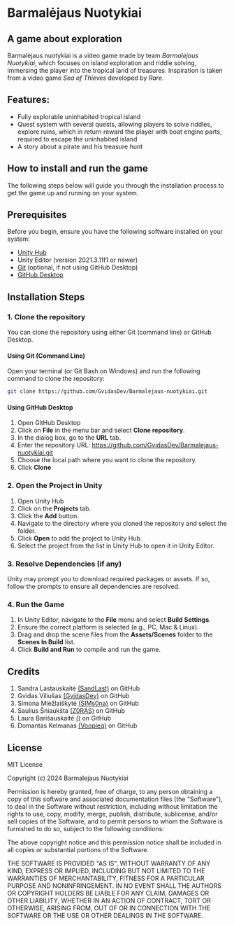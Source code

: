 # Barmalėjaus Nuotykiai
## A game about exploration
Barmalėjaus nuotykiai is a video game made by team *Barmalejaus Nuotykiai*, which focuses on island exploration and riddle solving, immersing the player into the tropical land of treasures. Inspiration is taken from a video game *Sea of Thieves* developed by *Rare*.

## Features:
* Fully explorable uninhabited tropical island
* Quest system with several quests, allowing players to solve riddles, explore ruins, which in return reward the player with boat engine parts, required to escape the uninhabited island
* A story about a pirate and his treasure hunt

## How to install and run the game
The following steps below will guide you through the installation process to get the game up and running on your system.

## Prerequisites
Before you begin, ensure you have the following software installed on your system:
* [Unity Hub](https://unity.com/download)
* Unity Editor (version 2021.3.11f1 or newer)
* [Git](https://git-scm.com/) (optional, if not using GitHub Desktop)
* [GitHub Desktop](https://desktop.github.com/)

## Installation Steps

### 1. Clone the repository
You can clone the repository using either Git (command line) or GitHub Desktop.

#### Using Git (Command Line)
Open your terminal (or Git Bash on Windows) and run the following command to clone the repository:

```sh
git clone https://github.com/GvidasDev/Barmalejaus-nuotykiai.git
```
#### Using GitHub Desktop
1. Open GitHub Desktop
2. Click on **File** in the menu bar and select **Clone repository**.
3. In the dialog box, go to the **URL** tab.
4. Enter the repository URL: https://github.com/GvidasDev/Barmalejaus-nuotykiai.git
5. Choose the local path where you want to clone the repository.
6. Click **Clone**

### 2. Open the Project in Unity
1. Open Unity Hub
2. Click on the **Projects** tab.
3. Click the **Add** button.
4. Navigate to the directory where you cloned the repository and select the folder.
5. Click **Open** to add the project to Unity Hub.
6. Select the project from the list in Unity Hub to open it in Unity Editor.

### 3. Resolve Dependencies (if any)
Unity may prompt you to download required packages or assets. If so, follow the prompts to ensure all dependencies are resolved.

### 4. Run the Game
1. In Unity Editor, navigate to the **File** menu and select **Build Settings**.
2. Ensure the correct platform is selected (e.g., PC, Mac & Linux).
3. Drag and drop the scene files from the **Assets/Scenes** folder to the **Scenes In Build** list.
4. Click **Build and Run** to compile and run the game.

## Credits
1. Sandra Lastauskaitė [(SandLast)](https://github.com/SandLast) on GitHub
2. Gvidas Viliušas [(GvidasDev)](https://github.com/GvidasDev) on GitHub
3. Simona Miežlaiškytė [(SIMs0na)](https://github.com/SIMs0na) on GitHub
4. Saulius Šniaukšta [(Z0RAS)](https://github.com/Z0RAS) on GitHub
5. Laura Barišauskaitė [()]() on GitHub
6. Domantas Kelmanas [(Voopieq)](https://github.com/Voopieq) on GitHub

## License
MIT License

Copyright (c) 2024 Barmalejaus Nuotykiai

Permission is hereby granted, free of charge, to any person obtaining a copy
of this software and associated documentation files (the "Software"), to deal
in the Software without restriction, including without limitation the rights
to use, copy, modify, merge, publish, distribute, sublicense, and/or sell
copies of the Software, and to permit persons to whom the Software is
furnished to do so, subject to the following conditions:

The above copyright notice and this permission notice shall be included in all
copies or substantial portions of the Software.

THE SOFTWARE IS PROVIDED "AS IS", WITHOUT WARRANTY OF ANY KIND, EXPRESS OR
IMPLIED, INCLUDING BUT NOT LIMITED TO THE WARRANTIES OF MERCHANTABILITY,
FITNESS FOR A PARTICULAR PURPOSE AND NONINFRINGEMENT. IN NO EVENT SHALL THE
AUTHORS OR COPYRIGHT HOLDERS BE LIABLE FOR ANY CLAIM, DAMAGES OR OTHER
LIABILITY, WHETHER IN AN ACTION OF CONTRACT, TORT OR OTHERWISE, ARISING FROM,
OUT OF OR IN CONNECTION WITH THE SOFTWARE OR THE USE OR OTHER DEALINGS IN THE
SOFTWARE.
